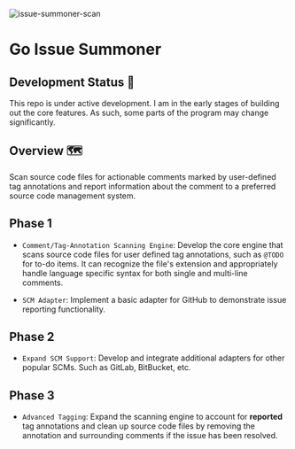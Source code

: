 ![issue-summoner-scan](https://github.com/AntoninoAdornetto/go-issue-summoner/assets/70185688/e9073e64-d160-4857-9dae-bf470d2e50f9)

# Go Issue Summoner

## Development Status :construction:

This repo is under active development. I am in the early stages of building out the core features. As such, some parts of the program may change significantly.

## Overview :world_map:

Scan source code files for actionable comments marked by user-defined tag annotations and report information about the comment to a preferred source code management system.

## Phase 1

- `Comment/Tag-Annotation Scanning Engine`: Develop the core engine that scans source code files for user defined tag annotations, such as `@TODO` for to-do items. It can recognize the file's extension and appropriately handle language specific syntax for both single and multi-line comments.

- `SCM Adapter`: Implement a basic adapter for GitHub to demonstrate issue reporting functionality.

## Phase 2

- `Expand SCM Support`: Develop and integrate additional adapters for other popular SCMs. Such as GitLab, BitBucket, etc.

## Phase 3

- `Advanced Tagging`: Expand the scanning engine to account for **reported** tag annotations and clean up source code files by removing the annotation and surrounding comments if the issue has been resolved.
